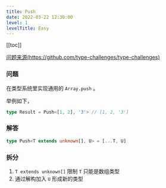 ```yaml
---
title: Push
date: 2022-03-22 12:30:00
level: 1
levelTitle: Easy
---
```


[[toc]]

[问题来源(https://github.com/type-challenges/type-challenges)](https://github.com/type-challenges/type-challenges/blob/master/questions/898-easy-includes/README.zh-CN.md)
### 问题
在类型系统里实现通用的 `Array.push` 。

举例如下，

```typescript
type Result = Push<[1, 2], '3'> // [1, 2, '3']
```

### 解答

```typescript
type Push<T extends unknown[], U> = [...T, U]
```

### 拆分
1. `T extends unknown[]` 限制 `T` 只能是数组类型
2. 通过解构加入 `U` 形成新的类型